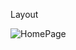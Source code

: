 Layout

![HomePage](https://github.com/Jeenilpatel/cs326-final-Pi/tree/master/Docs/Layout/HomePage.jpg "Home Page")